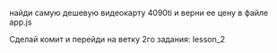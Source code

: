  найди самую дешевую видеокарту 4090ti и верни ее цену в файле app.js

 
Сделай комит и перейди на ветку 2го задания: lesson_2